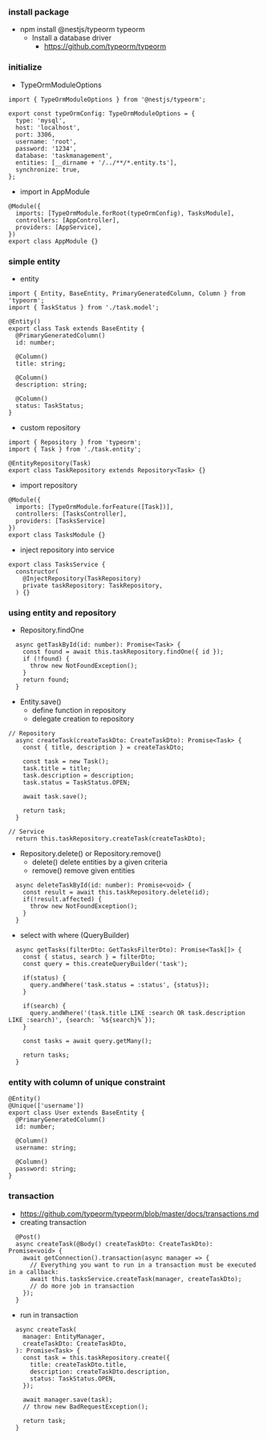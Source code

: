 ### install package
- npm install @nestjs/typeorm typeorm
  - Install a database driver
    - https://github.com/typeorm/typeorm

### initialize
- TypeOrmModuleOptions
```
import { TypeOrmModuleOptions } from '@nestjs/typeorm';

export const typeOrmConfig: TypeOrmModuleOptions = {
  type: 'mysql',
  host: 'localhost',
  port: 3306,
  username: 'root',
  password: '1234',
  database: 'taskmanagement',
  entities: [__dirname + '/../**/*.entity.ts'],
  synchronize: true,
};
```
- import in AppModule
```
@Module({
  imports: [TypeOrmModule.forRoot(typeOrmConfig), TasksModule],
  controllers: [AppController],
  providers: [AppService],
})
export class AppModule {}
```

### simple entity
- entity
```
import { Entity, BaseEntity, PrimaryGeneratedColumn, Column } from 'typeorm';
import { TaskStatus } from './task.model';

@Entity()
export class Task extends BaseEntity {
  @PrimaryGeneratedColumn()
  id: number;

  @Column()
  title: string;

  @Column()
  description: string;

  @Column()
  status: TaskStatus;
}
```
- custom repository
```
import { Repository } from 'typeorm';
import { Task } from './task.entity';

@EntityRepository(Task)
export class TaskRepository extends Repository<Task> {}
```
- import repository
```
@Module({
  imports: [TypeOrmModule.forFeature([Task])],
  controllers: [TasksController],
  providers: [TasksService]
})
export class TasksModule {}
```
- inject repository into service
```
export class TasksService {
  constructor(
    @InjectRepository(TaskRepository)
    private taskRepository: TaskRepository,
  ) {}
```

### using entity and repository
- Repository.findOne
```
  async getTaskById(id: number): Promise<Task> {
    const found = await this.taskRepository.findOne({ id });
    if (!found) {
      throw new NotFoundException();
    }
    return found;
  }
```
- Entity.save()
  - define function in repository
  - delegate creation to repository
```
// Repository
  async createTask(createTaskDto: CreateTaskDto): Promise<Task> {
    const { title, description } = createTaskDto;

    const task = new Task();
    task.title = title;
    task.description = description;
    task.status = TaskStatus.OPEN;

    await task.save();

    return task;
  }

// Service
  return this.taskRepository.createTask(createTaskDto);
```
- Repository.delete() or Repository.remove()
  - delete() delete entities by a given criteria
  - remove() remove given entities
```
  async deleteTaskById(id: number): Promise<void> {
    const result = await this.taskRepository.delete(id);
    if(!result.affected) {
      throw new NotFoundException();
    }
  }
```
- select with where (QueryBuilder)
```
  async getTasks(filterDto: GetTasksFilterDto): Promise<Task[]> {
    const { status, search } = filterDto;
    const query = this.createQueryBuilder('task');

    if(status) {
      query.andWhere('task.status = :status', {status});
    }

    if(search) {
      query.andWhere('(task.title LIKE :search OR task.description LIKE :search)', {search: `%${search}%`});
    }

    const tasks = await query.getMany();

    return tasks;
  }
```

### entity with column of unique constraint
```
@Entity()
@Unique(['username'])
export class User extends BaseEntity {
  @PrimaryGeneratedColumn()
  id: number;

  @Column()
  username: string;

  @Column()
  password: string;
}
```

### transaction
- https://github.com/typeorm/typeorm/blob/master/docs/transactions.md
- creating transaction
```
  @Post()
  async createTask(@Body() createTaskDto: CreateTaskDto): Promise<void> {
    await getConnection().transaction(async manager => {
      // Everything you want to run in a transaction must be executed in a callback:
      await this.tasksService.createTask(manager, createTaskDto);
      // do more job in transaction
    });
  }
```
- run in transaction
```
  async createTask(
    manager: EntityManager,
    createTaskDto: CreateTaskDto,
  ): Promise<Task> {
    const task = this.taskRepository.create({
      title: createTaskDto.title,
      description: createTaskDto.description,
      status: TaskStatus.OPEN,
    });

    await manager.save(task);
    // throw new BadRequestException();

    return task;
  }
```